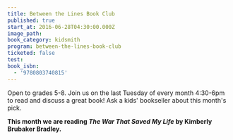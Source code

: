 ```yaml
---
title: Between the Lines Book Club
published: true
start_at: 2016-06-28T04:30:00.000Z
image_path:
book_category: kidsmith
program: between-the-lines-book-club
ticketed: false
test:
book_isbn:
  - '9780803740815'
---
```



Open to grades 5-8. Join us on the last Tuesday of every month 4:30-6pm to read and discuss a great book! Ask a kids' bookseller about this month's pick.

**This month we are reading *The War That Saved My Life* by Kimberly Brubaker Bradley.**